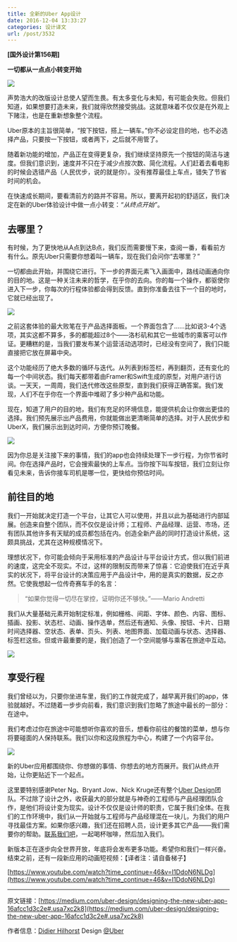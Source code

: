 ```yaml
---
title: 全新的Uber App设计
date: 2016-12-04 13:33:27
categories: 设计译文
url: /post/3532
---
```


**[国外设计第156期]**

**一切都从一点点小转变开始**

![](https://storageapi.fleek.co/0a3a8890-e65e-47ce-93d7-0442b9209d38-bucket/blog/posts/2016-12/12-04/1-7ocitrf1HvNFK8Hbo3FoOw.png)

声势浩大的改版设计总使人望而生畏。有太多变化与未知，有可能会失败。但我们知道，如果想要打造未来，我们就得欣然接受挑战。这就意味着不仅仅是在外观上下赌注，也是在重新想象整个流程。

Uber原本的主旨很简单，“按下按钮，搭上一辆车。”你不必设定目的地，也不必选择产品，只要按一下按钮，或者两下，之后就不用管了。

随着新功能的增加，产品正在变得更复杂，我们继续坚持原先一个按钮的简洁与速度。但我们意识到，速度并不只在于减少点按次数、简化流程。人们赶着去看电影的时候会选错产品（人民优步，说的就是你）。没有推荐最佳上车点，错失了节省时间的机会。

在快速成长期间，要看清前方的路并不容易。所以，要离开起初的舒适区，我们决定在新的Uber体验设计中做一点小转变：*“从终点开始”*。

## 去哪里？

有时候，为了更快地从A点到达B点，我们反而需要慢下来，查阅一番，看看前方有什么。原先Uber只需要你想着叫一辆车，现在我们会问你“去哪里？”

一切都由此开始，并围绕它进行。下一步的界面元素飞入画面中，路线动画通向你的目的地。这是一种关注未来的哲学，在乎你的去向。你的每一个操作，都驱使你进入下一步，你每次的行程体验都会得到反馈。直到你准备去往下一个目的地时，它就已经出现了。

![](https://storageapi.fleek.co/0a3a8890-e65e-47ce-93d7-0442b9209d38-bucket/blog/posts/2016-12/12-04/1-1xHu1vhKVvIx2SY-XdiF7A.jpeg)

之前这套体验的最大败笔在于产品选择面板。一个界面包含了……比如说3-4个选项，其实这都不算多，多的都能超过8个——洛杉矶和其它一些城市的乘客可以作证。更糟糕的是，当我们要发布某个运营活动选项时，已经没有空间了，我们只能直接把它放在屏幕中央。

这个功能经历了绝大多数的循环与迭代。从列表到标签栏，再到翻页，还有变化的每一个中间状态。我们每天都带着由Framer和Swift生成的原型，对用户进行访谈。一天天，一周周，我们迭代修改这些原型，直到我们获得正确答案。我们发现，人们不在乎你在一个界面中堆砌了多少种产品和功能。

现在，知道了用户的目的地，我们有充足的环境信息，能提供机会让你做出更佳的选择。我们预先展示出产品费用，你就能做出更清晰简单的选择。对于人民优步和UberX，我们展示出到达时间，方便你预订晚餐。

![](https://storageapi.fleek.co/0a3a8890-e65e-47ce-93d7-0442b9209d38-bucket/blog/posts/2016-12/12-04/1-U6PKgfBbne-QQZJIWSOvew.jpeg)

因为你总是关注接下来的事情，我们的app也会持续处理下一步行程，为你节省时间。你在选择产品时，它会搜索最快的上车点。当你按下叫车按钮，我们立刻让你看见未来，告诉你接车司机是哪一位，更快给你预估时间。

## 前往目的地

我们一开始就决定打造一个平台，让其它人可以使用，并且以此为基础进行内部延展。创造来自整个团队，而不仅仅是设计师；工程师、产品经理、运营、市场，还有团队其他许多有天赋的成员都包括在内。创造全新产品的同时打造设计系统，这颇具挑战，尤其在这种规模情况下。

理想状况下，你可能会倾向于采用标准的产品设计与平台设计方式，但以我们前进的速度，这完全不现实。不过，这样的限制反而带来了惊喜：它迫使我们在近乎真实的状况下，将平台设计的决策应用于产品设计中，用的是真实的数据，反之亦然。它使我想起一位传奇赛车手的名言：

> “如果你觉得一切尽在掌控，证明你还不够快。”——Mario Andretti

我们从大量基础元素开始制定标准，例如栅格、间距、字体、颜色、内容、图标、插画、投影、状态栏、动画、操作选单，然后还有通知、头像、按钮、卡片、日期时间选择器、空状态、表单、页头、列表、地图界面、加载动画与状态、选择器、标签栏这些。但或许最重要的是，我们创造了一个空间能够与乘客在旅途中互动。

![](https://storageapi.fleek.co/0a3a8890-e65e-47ce-93d7-0442b9209d38-bucket/blog/posts/2016-12/12-04/1-t_KgpnQ5C_CPhQxuXXCEtA.png)

## 享受行程

我们曾经以为，只要你坐进车里，我们的工作就完成了，越早离开我们的app，体验就越好。不过随着一步步向前看，我们意识到我们忽略了旅途中最长的一部分：在途中。

我们考虑过你在旅途中可能想听你喜欢的音乐，想看你前往的餐馆的菜单，想与你将要碰面的人保持联系。我们以你和这段旅程为中心，构建了一个内容平台。

![](https://storageapi.fleek.co/0a3a8890-e65e-47ce-93d7-0442b9209d38-bucket/blog/posts/2016-12/12-04/1-uX84vBZ06pGXvKnW0MZUPw.jpeg)

新的Uber应用都围绕你、你想做的事情、你想去的地方而展开。我们从终点开始，让你更贴近下一个起点。

这里要特别感谢Peter Ng、Bryant Jow、Nick Kruge还有整个[Uber Design](https://medium.com/u/f0f8b53891a8)团队。不过除了设计之外，收获最大的部分就是与神奇的工程师与产品经理团队合作，是他们将设计变为现实。设计不仅仅是设计师的职责，它属于我们全体。在我们的工作环境中，我们从一开始就与工程师与产品经理混在一块儿，为我们的用户寻找最佳方案。如果你感兴趣，我们还在招聘人员，设计更多其它产品——我们需要你的帮助。[联系我们吧](https://www.linkedin.com/in/dhilhorst)，一起喝杯咖啡，然后加入我们。

新版本正在逐步向全世界开放，年底将会发布更多功能。希望你和我们一样兴奋。结束之前，还有一段新应用的动画短视频：【译者注：请自备梯子】

[https://www.youtube.com/watch?time_continue=46&v=I1DdoN6NLDg](https://www.youtube.com/watch?time_continue=46&v=I1DdoN6NLDg)

---

原文链接：[https://medium.com/uber-design/designing-the-new-uber-app-16afcc1d3c2e#.usa7xc2k8](https://medium.com/uber-design/designing-the-new-uber-app-16afcc1d3c2e#.usa7xc2k8)

作者信息：[Didier Hilhorst](https://medium.com/@didierh)
Design [@Uber](http://twitter.com/Uber)